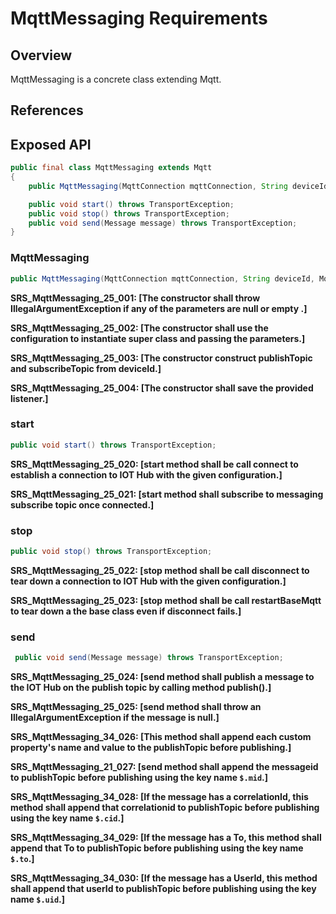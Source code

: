 # MqttMessaging Requirements

## Overview

MqttMessaging is a concrete class extending Mqtt.

## References

## Exposed API

```java
public final class MqttMessaging extends Mqtt
{
    public MqttMessaging(MqttConnection mqttConnection, String deviceId, MqttConnectionStateListener listener) throws IOException;

    public void start() throws TransportException;
    public void stop() throws TransportException;
    public void send(Message message) throws TransportException;
}
```

### MqttMessaging

```java
public MqttMessaging(MqttConnection mqttConnection, String deviceId, MqttConnectionStateListener listener) throws TransportException
```

**SRS_MqttMessaging_25_001: [**The constructor shall throw IllegalArgumentException if any of the parameters are null or empty .**]**

**SRS_MqttMessaging_25_002: [**The constructor shall use the configuration to instantiate super class and passing the parameters.**]**

**SRS_MqttMessaging_25_003: [**The constructor construct publishTopic and subscribeTopic from deviceId.**]**

**SRS_MqttMessaging_25_004: [**The constructor shall save the provided listener.**]**


### start

```java
public void start() throws TransportException;
```

**SRS_MqttMessaging_25_020: [**start method shall be call connect to establish a connection to IOT Hub with the given configuration.**]**

**SRS_MqttMessaging_25_021: [**start method shall subscribe to messaging subscribe topic once connected.**]**


### stop

```java
public void stop() throws TransportException;
```

**SRS_MqttMessaging_25_022: [**stop method shall be call disconnect to tear down a connection to IOT Hub with the given configuration.**]**

**SRS_MqttMessaging_25_023: [**stop method shall be call restartBaseMqtt to tear down a the base class even if disconnect fails.**]**

### send

```java
 public void send(Message message) throws TransportException;
```

**SRS_MqttMessaging_25_024: [**send method shall publish a message to the IOT Hub on the publish topic by calling method publish().**]**

**SRS_MqttMessaging_25_025: [**send method shall throw an IllegalArgumentException if the message is null.**]**

**SRS_MqttMessaging_34_026: [**This method shall append each custom property's name and value to the publishTopic before publishing.**]**

**SRS_MqttMessaging_21_027: [**send method shall append the messageid to publishTopic before publishing using the key name `$.mid`.**]**

**SRS_MqttMessaging_34_028: [**If the message has a correlationId, this method shall append that correlationid to publishTopic before publishing using the key name `$.cid`.**]**

**SRS_MqttMessaging_34_029: [**If the message has a To, this method shall append that To to publishTopic before publishing using the key name `$.to`.**]**

**SRS_MqttMessaging_34_030: [**If the message has a UserId, this method shall append that userId to publishTopic before publishing using the key name `$.uid`.**]**
